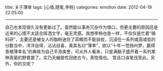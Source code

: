 title: 关于薄幸
tags: [心情,随笔,李杨]
categories: emotion
date: 2012-04-19 22:05:00

---

自己也发现很久没有更新过了。虽然能以事务冗杂作为借口，但更主要的原因还是近来的心情不太适合挥洒文字，毫无灵感。我想李杨也是一样，不仅仅是忙着“搞科研”，主要还是被女人的脂粉迷住了双眼而不能自拔，沉浸在一系列或高或低的分数当中，洋洋自得，沾沾自喜，美其名曰“薄幸”，欲以“十年一觉扬州梦，赢得青楼薄幸名”的典故为自己平添美誉，可从外人看来，只是满脑子盛开着一系列某种真菌的野兽罢了。实乃天蝎兽性冠绝古今，真性情也。 暂且口诛笔伐至此。另外，你的文呢？
